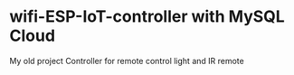 # wifi-ESP-IoT-controller with  MySQL Cloud
My old project 
Controller for remote control light and IR remote 

